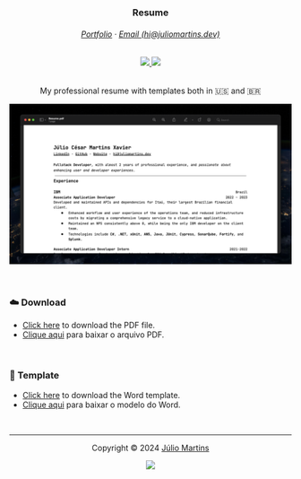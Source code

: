 <h3 align="center">
    Resume
</h3>

<h6 align="center">
    <a href="https://juliomartins.dev" target="_blank">Portfolio</a>
    ·
    <a href="mailto:hi@juliomartins.dev" target="_blank">Email (hi@juliomartins.dev)</a>
</h6>

<h6 align="center">
	<a href="https://linkedin.com/in/Superp0sit1on">
        <img src="https://img.shields.io/static/v1.svg?style=for-the-badge&label=LinkedIn&message=Connect&logo=linkedin&logoColor=D9E0EE&colorA=302D41&colorB=7287fd"/>
	</a>
	<a href="https://x.com/Superp0sition">
		<img src="https://img.shields.io/static/v1.svg?style=for-the-badge&label=Twitter&message=Follow&logo=twitter&logoColor=d9e0ee&colorA=363a4f&colorB=209fb5"/>
	</a>
</h6>

<p align="center">
    My professional resume with templates both in 🇺🇸 and 🇧🇷
</p>

<p align="center">
    <img src="SCREENSHOT.png" alt="Preview of the english resume">
</p>

&nbsp;

### ☁️ Download

- [Click here](../../raw/main/files/Resume.pdf) to download the PDF file.
- [Clique aqui](../../raw/main/files/Currículo.pdf) para baixar o arquivo PDF.

&nbsp;

### 📃 Template

- [Click here](../../raw/main/files/templates/Resume.docx) to download the Word template.
- [Clique aqui](../../raw/main/files/templates/Currículo.docx) para baixar o modelo do Word.

&nbsp;

---

<p align="center">
	Copyright &copy; 2024 
	<a href="https://github.com/Superp0sit1on" target="_blank">
		Júlio Martins
	</a>
<p align="center">
	<a href="https://github.com/Superp0sit1on/repo-template/blob/main/LICENSE">
		<img src="https://img.shields.io/static/v1.svg?style=for-the-badge&label=License&message=MIT&logoColor=d9e0ee&colorA=363a4f&colorB=b7bdf8"/>
	</a>
</p>